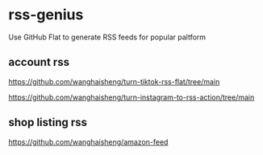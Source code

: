 # rss-genius
Use GitHub Flat to generate RSS feeds for popular paltform

## account rss

https://github.com/wanghaisheng/turn-tiktok-rss-flat/tree/main

https://github.com/wanghaisheng/turn-instagram-to-rss-action/tree/main


## shop listing rss


https://github.com/wanghaisheng/amazon-feed

